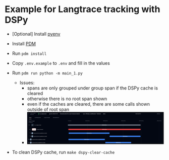 # Example for Langtrace tracking with DSPy
* [Optional] Install [pyenv](https://github.com/pyenv/pyenv)
* Install [PDM](https://pdm-project.org/en/latest/)
* Run `pdm install`
* Copy `.env.example` to `.env` and fill in the values
* Run `pdm run python -m main_1.py`
  * Issues:
    * spans are only grouped under group span if the DSPy cache is cleared
    * otherwise there is no root span shown
    * even if the caches are cleared, there are some calls shown outside of root span
    * ![image](readme_resources/not_fully_grouped.png)

* To clean DSPy cache, run `make dspy-clear-cache`
